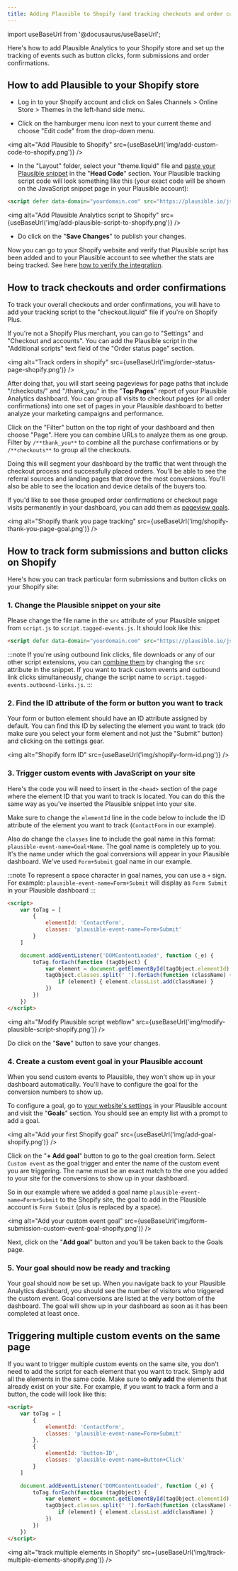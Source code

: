 ```yaml
---
title: Adding Plausible to Shopify (and tracking checkouts and order confirmations)
---
```


import useBaseUrl from '@docusaurus/useBaseUrl';

Here's how to add Plausible Analytics to your Shopify store and set up the tracking of events such as button clicks, form submissions and order confirmations.

## How to add Plausible to your Shopify store 

* Log in to your Shopify account and click on Sales Channels > Online Store > Themes in the left-hand side menu.  

* Click on the hamburger menu icon next to your current theme and choose "Edit code" from the drop-down menu.

<img alt="Add Plausible to Shopify" src={useBaseUrl('img/add-custom-code-to-shopify.png')} />

* In the "Layout" folder, select your "theme.liquid" file and [paste your Plausible snippet](https://plausible.io/docs/plausible-script) in the "**Head Code**" section. Your Plausible tracking script code will look something like this (your exact code will be shown on the JavaScript snippet page in your Plausible account):

```html
<script defer data-domain="yourdomain.com" src="https://plausible.io/js/script.js"></script>
```

<img alt="Add Plausible Analytics script to Shopify" src={useBaseUrl('img/add-plausible-script-to-shopify.png')} />

* Do click on the "**Save Changes**" to publish your changes. 

Now you can go to your Shopify website and verify that Plausible script has been added and to your Plausible account to see whether the stats are being tracked. See here [how to verify the integration](troubleshoot-integration.md).

## How to track checkouts and order confirmations

To track your overall checkouts and order confirmations, you will have to add your tracking script to the "checkout.liquid" file if you're on Shopify Plus.

If you're not a Shopify Plus merchant, you can go to "Settings" and "Checkout and accounts". You can add the Plausible script in the "Additional scripts" text field of the "Order status page" section.

<img alt="Track orders in shopify" src={useBaseUrl('img/order-status-page-shopify.png')} />

After doing that, you will start seeing pageviews for page paths that include "/checkouts/" and "/thank_you" in the "**Top Pages**" report of your Plausible Analytics dashboard. You can group all visits to checkout pages (or all order confirmations) into one set of pages in your Plausible dashboard to better analyze your marketing campaigns and performance.

Click on the "Filter" button on the top right of your dashboard and then choose "Page". Here you can combine URLs to analyze them as one group. Filter by `/**thank_you**` to combine all the purchase confirmations or by `/**checkouts**` to group all the checkouts. 

Doing this will segment your dashboard by the traffic that went through the checkout process and successfully placed orders. You'll be able to see the referral sources and landing pages that drove the most conversions. You'll also be able to see the location and device details of the buyers too.

If you'd like to see these grouped order confirmations or checkout page visits permanently in your dashboard, you can add them as [pageview goals](pageview-goals.md).

<img alt="Shopify thank you page tracking" src={useBaseUrl('img/shopify-thank-you-page-goal.png')} />


## How to track form submissions and button clicks on Shopify

Here's how you can track particular form submissions and button clicks on your Shopify site:

### 1. Change the Plausible snippet on your site

Please change the file name in the `src` attribute of your Plausible snippet from `script.js` to `script.tagged-events.js`. It should look like this:

```html
<script defer data-domain="yourdomain.com" src="https://plausible.io/js/script.tagged-events.js"></script>
```

:::note
If you're using outbound link clicks, file downloads or any of our other script extensions, you can [combine them](script-extensions.md#you-can-combine-extensions-according-to-your-needs) by changing the `src` attribute in the snippet. If you want to track custom events and outbound link clicks simultaneously, change the script name to `script.tagged-events.outbound-links.js`.
:::

### 2. Find the ID attribute of the form or button you want to track

Your form or button element should have an ID attribute assigned by default. You can find this ID by selecting the element you want to track (do make sure you select your form element and not just the "Submit" button) and clicking on the settings gear.

<img alt="Shopify form ID" src={useBaseUrl('img/shopify-form-id.png')} />

### 3. Trigger custom events with JavaScript on your site

Here's the code you will need to insert in the `<head>` section of the page where the element ID that you want to track is located. You can do this the same way as you've inserted the Plausible snippet into your site.

Make sure to change the `elementId` line in the code below to include the ID attribute of the element you want to track (`ContactForm` in our example). 

Also do change the `classes` line to include the goal name in this format: `plausible-event-name=Goal+Name`. The goal name is completely up to you. It's the name under which the goal conversions will appear in your Plausible dashboard. We've used `Form+Submit` goal name in our example.

:::note
To represent a space character in goal names, you can use a `+` sign. For example: `plausible-event-name=Form+Submit` will display as `Form Submit` in your Plausible dashboard
:::

```html
<script>
    var toTag = [
        {
            elementId: 'ContactForm',
            classes: 'plausible-event-name=Form+Submit'
        }
    ]

    document.addEventListener('DOMContentLoaded', function (_e) {
        toTag.forEach(function (tagObject) {
            var element = document.getElementById(tagObject.elementId)
            tagObject.classes.split(' ').forEach(function (className) {
                if (element) { element.classList.add(className) }
            })
        })
    })
</script>
```

<img alt="Modify Plausible script webflow" src={useBaseUrl('img/modify-plausible-script-shopify.png')} />

Do click on the "**Save**" button to save your changes.

### 4. Create a custom event goal in your Plausible account

When you send custom events to Plausible, they won't show up in your dashboard automatically. You'll have to configure the goal for the conversion numbers to show up.

To configure a goal, go to [your website's settings](website-settings.md) in your Plausible account and visit the "**Goals**" section. You should see an empty list with a prompt to add a goal.

<img alt="Add your first Shopify goal" src={useBaseUrl('img/add-goal-shopify.png')} />

Click on the "**+ Add goal**" button to go to the goal creation form. Select `Custom event` as the goal trigger and enter the name of the custom event you are triggering. The name must be an exact match to the one you added to your site for the conversions to show up in your dashboard.

So in our example where we added a goal name `plausible-event-name=Form+Submit` to the Shopify site, the goal to add in the Plausible account is `Form Submit` (plus is replaced by a space).

<img alt="Add your custom event goal" src={useBaseUrl('img/form-submission-custom-event-goal-shopify.png')} />

Next, click on the "**Add goal**" button and you'll be taken back to the Goals page. 

### 5. Your goal should now be ready and tracking

Your goal should now be set up. When you navigate back to your Plausible Analytics dashboard, you should see the number of visitors who triggered the custom event. Goal conversions are listed at the very bottom of the dashboard. The goal will show up in your dashboard as soon as it has been completed at least once.

## Triggering multiple custom events on the same page

If you want to trigger multiple custom events on the same site, you don't need to add the script for each element that you want to track. Simply add all the elements in the same code. Make sure to **only add** the elements that already exist on your site. For example, if you want to track a form and a button, the code will look like this:

```html
<script>
    var toTag = [
        {
            elementId: 'ContactForm',
            classes: 'plausible-event-name=Form+Submit'
        },
		{
      		elementId: 'button-ID',
            classes: 'plausible-event-name=Button+Click'   
   		}
    ]

    document.addEventListener('DOMContentLoaded', function (_e) {
        toTag.forEach(function (tagObject) {
            var element = document.getElementById(tagObject.elementId)
            tagObject.classes.split(' ').forEach(function (className) {
                if (element) { element.classList.add(className) }
            })
        })
    })
</script>
```

<img alt="track multiple elements in Shopify" src={useBaseUrl('img/track-multiple-elements-shopify.png')} />
